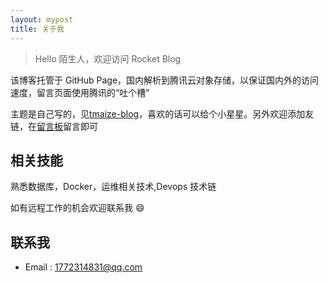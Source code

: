 ```yaml
---
layout: mypost
title: 关于我
---
```


> Hello 陌生人，欢迎访问 Rocket Blog

该博客托管于 GitHub Page，国内解析到腾讯云对象存储，以保证国内外的访问速度，留言页面使用腾讯的“吐个槽”

主题是自己写的，见[tmaize-blog](https://github.com/TMaize/tmaize-blog)，喜欢的话可以给个小星星。另外欢迎添加友链，在[留言板](chat.html)留言即可

## 相关技能

熟悉数据库，Docker，运维相关技术,Devops 技术链

如有远程工作的机会欢迎联系我 😄

## 联系我

- Email&nbsp;: [1772314831@qq.com](zc800023@gmail.com)

